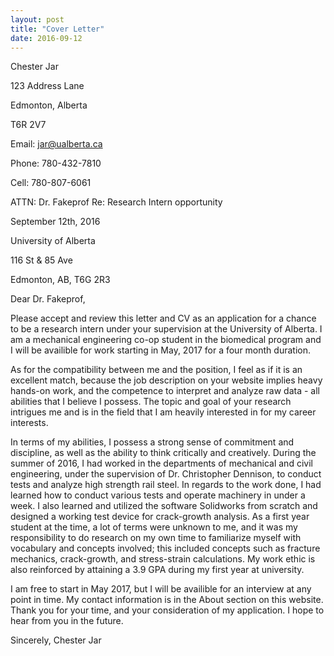 ```yaml
---
layout: post
title: "Cover Letter"
date: 2016-09-12
---
```

Chester Jar

123 Address Lane

Edmonton, Alberta

T6R 2V7

Email: jar@ualberta.ca

Phone: 780-432-7810

Cell: 780-807-6061


ATTN: Dr. Fakeprof
Re: Research Intern opportunity



September 12th, 2016

University of Alberta

116 St & 85 Ave

Edmonton, AB, T6G 2R3


Dear Dr. Fakeprof,

Please accept and review this letter and CV as an application for a chance to be a research intern under your supervision at the University of Alberta. I am a mechanical engineering co-op student in the biomedical program and I will be availible for work starting in May, 2017 for a four month duration.

As for the compatibility between me and the position, I feel as if it is an excellent match, because the job description on your website implies heavy hands-on work, and the competence to interpret and analyze raw data - all abilities that I believe I possess. The topic and goal of your research intrigues me and is in the field that I am heavily interested in for my career interests.

In terms of my abilities, I possess a strong sense of commitment and discipline, as well as the ability to think critically and creatively. During the summer of 2016, I had worked in the departments of mechanical and civil engineering, under the supervision of Dr. Christopher Dennison, to conduct tests and analyze high strength rail steel. In regards to the work done, I had learned how to conduct various tests and operate machinery in under a week. I also learned and utilized the software Solidworks from scratch and designed a working test device for crack-growth analysis. As a first year student at the time, a lot of terms were unknown to me, and it was my responsibility to do research on my own time to familiarize myself with vocabulary and concepts involved; this included concepts such as fracture mechanics, crack-growth, and stress-strain calculations. My work ethic is also reinforced by attaining a 3.9 GPA during my first year at university.

I am free to start in May 2017, but I will be availible for an interview at any point in time. My contact information is in the About section on this website. Thank you for your time, and your consideration of my application. I hope to hear from you in the future.


Sincerely,
Chester Jar
